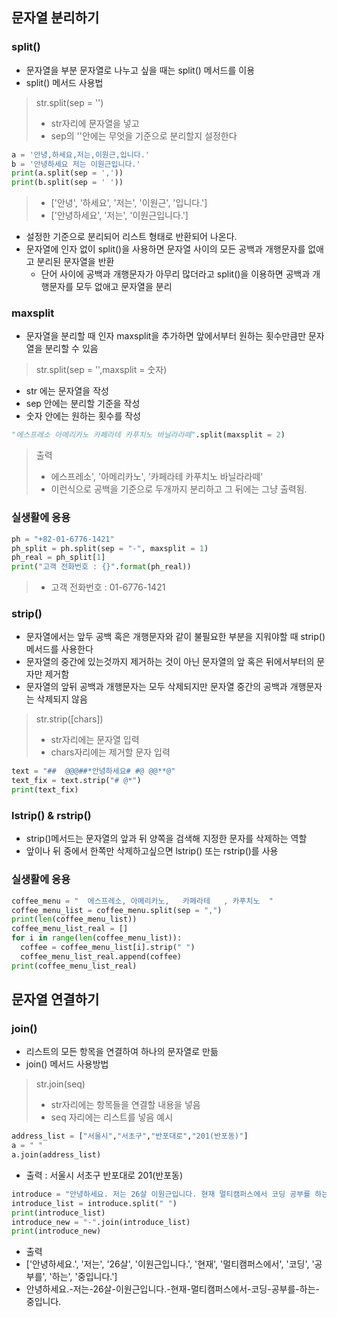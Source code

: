 ## 문자열 분리하기
### split()
- 문자열을 부분 문자열로 나누고 싶을 때는 split() 메서드를 이용
- split() 메서드 사용법
> str.split(sep = '')
> - str자리에 문자열을 넣고
> - sep의 ''안에는 무엇을 기준으로 분리할지 설정한다

```python
a = '안녕,하세요,저는,이원근,입니다.'
b = '안녕하세요 저는 이원근입니다.'
print(a.split(sep = ','))
print(b.split(sep = ' '))
```
> - ['안녕', '하세요', '저는', '이원근', '입니다.']
> - ['안녕하세요', '저는', '이원근입니다.']
- 설정한 기준으로 분리되어 리스트 형태로 반환되어 나온다.
- 문자열에 인자 없이 split()을 사용하면 문자열 사이의 모든 공백과 개행문자를 없애고 분리된 문자열을 반환
  - 단어 사이에 공백과 개행문자가 아무리 많더라고 split()을 이용하면 공백과 개행문자를 모두 없애고 문자열을 분리

### maxsplit
- 문자열을 분리할 때 인자 maxsplit을 추가하면 앞에서부터 원하는 횟수만큼만 문자열을 분리할 수 있음
> str.split(sep = '',maxsplit = 숫자)
- str 에는 문자열을 작성
- sep 안에는 분리할 기준을 작성
- 숫자 안에는 원하는 횟수를 작성
```python
"에스프레소 아메리카노 카페라테 카푸치노 바닐라라떼".split(maxsplit = 2)
```
> 출력
> - 에스프레소', '아메리카노', '카페라테 카푸치노 바닐라라떼'
> - 이런식으로 공백을 기준으로 두개까지 분리하고 그 뒤에는 그냥 출력됨.

### 실생활에 응용
```python
ph = "+82-01-6776-1421"
ph_split = ph.split(sep = "-", maxsplit = 1)
ph_real = ph_split[1]
print("고객 전화번호 : {}".format(ph_real))
```
> - 고객 전화번호 : 01-6776-1421

### strip()
- 문자열에서는 앞두 공백 혹은 개행문자와 같이 불필요한 부분을 지워야할 때 strip() 메서드를 사용한다
- 문자열의 중간에 있는것까지 제거하는 것이 아닌 문자열의 앞 혹은 뒤에서부터의 문자만 제거함
- 문자열의 앞뒤 공백과 개행문자는 모두 삭제되지만 문자열 중간의 공백과 개행문자는 삭제되지 않음
> str.strip([chars])
> - str자리에는 문자열 입력
> - chars자리에는 제거할 문자 입력
```python
text = "##  @@@##*안녕하세요# #@ @@**@"
text_fix = text.strip("# @*")
print(text_fix)
 ```

### lstrip() & rstrip()
- strip()메서드는 문자열의 앞과 뒤 양쪽을 검색해 지정한 문자를 삭제하는 역할
- 앞이나 뒤 중에서 한쪽만 삭제하고싶으면 lstrip() 또는 rstrip()를 사용

### 실생활에 응용
```python
coffee_menu = "  에스프레소, 아메리카노,   카페라테   , 카푸치노  "
coffee_menu_list = coffee_menu.split(sep = ",")
print(len(coffee_menu_list))
coffee_menu_list_real = []
for i in range(len(coffee_menu_list)):
  coffee = coffee_menu_list[i].strip(" ")
  coffee_menu_list_real.append(coffee)
print(coffee_menu_list_real)
```

## 문자열 연결하기 
### join()
- 리스트의 모든 항목을 연결하여 하나의 문자열로 만듦
- join() 메서드 사용방법
> str.join(seq)
> - str자리에는 항목들을 연결할 내용을 넣음
> - seq 자리에는 리스트를 넣음
> 예시
 ```python
address_list = ["서울시","서초구","반포대로","201(반포동)"]
a = " "
a.join(address_list)
```
- 출력 : 서울시 서초구 반포대로 201(반포동)

```python
introduce = "안녕하세요. 저는 26살 이원근입니다. 현재 멀티캠퍼스에서 코딩 공부를 하는 중입니다."
introduce_list = introduce.split(" ")
print(introduce_list)
introduce_new = "-".join(introduce_list)
print(introduce_new)
```
- 출력
- ['안녕하세요.', '저는', '26살', '이원근입니다.', '현재', '멀티캠퍼스에서', '코딩', '공부를', '하는', '중입니다.']
- 안녕하세요.-저는-26살-이원근입니다.-현재-멀티캠퍼스에서-코딩-공부를-하는-중입니다.